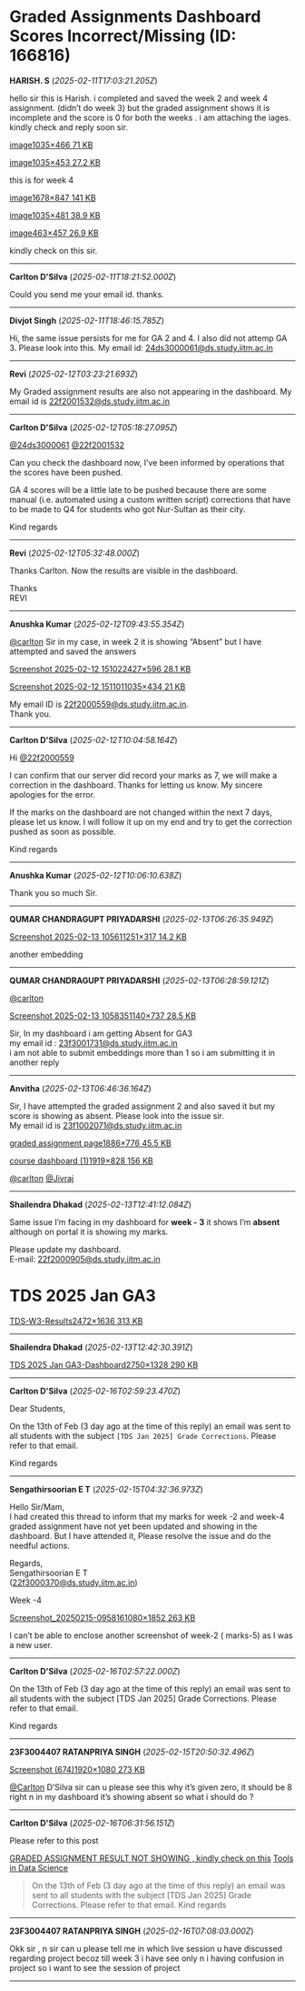 # Graded Assignments Dashboard Scores Incorrect/Missing (ID: 166816)

**HARISH. S** (_2025-02-11T17:03:21.205Z_)

hello sir this is Harish. i completed and saved the week 2 and week 4 assignment. (didn’t do week 3) but the graded assignment shows it is incomplete and the score is 0 for both the weeks . i am attaching the iages. kindly check and reply soon sir.

[image1035×466 71 KB](https://europe1.discourse-cdn.com/flex013/uploads/iitm/original/3X/5/6/56b130af1cc28926192b9915e2ea49a471168b8e.png "image")

  


[image1035×453 27.2 KB](https://europe1.discourse-cdn.com/flex013/uploads/iitm/original/3X/1/2/12633c3acc823f927ca57b5f3c0efadcf89de1b0.png "image")

this is for week 4  


[image1678×847 141 KB](https://europe1.discourse-cdn.com/flex013/uploads/iitm/original/3X/7/6/7659b9ba3bf327fd5d15ca20d77836ec62770a9f.png "image")

  


[image1035×481 38.9 KB](https://europe1.discourse-cdn.com/flex013/uploads/iitm/original/3X/a/d/ade36e6af66c8f0677eab16962a78c0d1211e7dc.png "image")

[image463×457 26.9 KB](https://europe1.discourse-cdn.com/flex013/uploads/iitm/original/3X/1/2/1283504bdf9a3f1f7d5ff5d2154d0f5695fe403b.png "image")

kindly check on this sir.

---

**Carlton D'Silva** (_2025-02-11T18:21:52.000Z_)

Could you send me your email id. thanks.

---

**Divjot Singh** (_2025-02-11T18:46:15.785Z_)

Hi, the same issue persists for me for GA 2 and 4. I also did not attemp GA 3. Please look into this. My email id: 24ds3000061@ds.study.iitm.ac.in

---

**Revi** (_2025-02-12T03:23:21.693Z_)

My Graded assignment results are also not appearing in the dashboard. My email id is 22f2001532@ds.study.iitm.ac.in

---

**Carlton D'Silva** (_2025-02-12T05:18:27.095Z_)

[@24ds3000061](/u/24ds3000061) [@22f2001532](/u/22f2001532)

Can you check the dashboard now, I’ve been informed by operations that the scores have been pushed.

GA 4 scores will be a little late to be pushed because there are some manual (i.e. automated using a custom written script) corrections that have to be made to Q4 for students who got Nur-Sultan as their city.

Kind regards

---

**Revi** (_2025-02-12T05:32:48.000Z_)

Thanks Carlton. Now the results are visible in the dashboard.

Thanks  
REVI

---

**Anushka Kumar** (_2025-02-12T09:43:55.354Z_)

[@carlton](/u/carlton) Sir in my case, in week 2 it is showing “Absent” but I have attempted and saved the answers  


[Screenshot 2025-02-12 151022427×596 28.1 KB](https://europe1.discourse-cdn.com/flex013/uploads/iitm/original/3X/1/9/1963cbcb144b5c204546563728943940654eaeaf.png "Screenshot 2025-02-12 151022")

  


[Screenshot 2025-02-12 1511011035×434 21 KB](https://europe1.discourse-cdn.com/flex013/uploads/iitm/original/3X/2/5/253ef4846824d3c88fbd81c7b5f01310919d4b77.png "Screenshot 2025-02-12 151101")

My email ID is 22f2000559@ds.study.iitm.ac.in.  
Thank you.

---

**Carlton D'Silva** (_2025-02-12T10:04:58.164Z_)

Hi [@22f2000559](/u/22f2000559)

I can confirm that our server did record your marks as 7, we will make a correction in the dashboard. Thanks for letting us know. My sincere apologies for the error.

If the marks on the dashboard are not changed within the next 7 days, please let us know. I will follow it up on my end and try to get the correction pushed as soon as possible.

Kind regards

---

**Anushka Kumar** (_2025-02-12T10:06:10.638Z_)

Thank you so much Sir.

---

**QUMAR CHANDRAGUPT PRIYADARSHI** (_2025-02-13T06:26:35.949Z_)

[Screenshot 2025-02-13 105611251×317 14.2 KB](https://europe1.discourse-cdn.com/flex013/uploads/iitm/original/3X/5/8/58731fcaa44326881491cc87ef98e74d64f0bf38.png "Screenshot 2025-02-13 105611")

  
another embedding

---

**QUMAR CHANDRAGUPT PRIYADARSHI** (_2025-02-13T06:28:59.121Z_)

[@carlton](/u/carlton)  


[Screenshot 2025-02-13 1058351140×737 28.5 KB](https://europe1.discourse-cdn.com/flex013/uploads/iitm/original/3X/9/f/9f7fd880739b369030e3fef341f2809d7088c2a2.png "Screenshot 2025-02-13 105835")

Sir, In my dashboard i am getting Absent for GA3  
my email id : 23f3001731@ds.study.iitm.ac.in  
i am not able to submit embeddings more than 1 so i am submitting it in another reply

---

**Anvitha** (_2025-02-13T06:46:36.164Z_)

Sir, I have attempted the graded assignment 2 and also saved it but my score is showing as absent. Please look into the issue sir.  
My email id is 23f1002071@ds.study.iitm.ac.in

[graded assignment page1886×776 45.5 KB](https://europe1.discourse-cdn.com/flex013/uploads/iitm/original/3X/8/8/880e6f1a064b5f7939ac0dc075a54762f13c4338.png "graded assignment page")

  


[course dashboard (1)1919×828 156 KB](https://europe1.discourse-cdn.com/flex013/uploads/iitm/original/3X/9/d/9d583999d28e7f3b710dc0d9e0c4db1019d1c35e.png "course dashboard \(1\)")

[@carlton](/u/carlton) [@Jivraj](/u/jivraj)

---

**Shailendra Dhakad** (_2025-02-13T12:41:12.084Z_)

Same issue I’m facing in my dashboard for **week - 3** it shows I’m **absent** although on portal it is showing my marks.

Please update my dashboard.  
E-mail: 22f2000905@ds.study.iitm.ac.in

# TDS 2025 Jan GA3

[TDS-W3-Results2472×1636 313 KB](https://europe1.discourse-cdn.com/flex013/uploads/iitm/original/3X/d/5/d5ff9b7b32bb1f8717cb95085fb946c48e781071.png "TDS-W3-Results")

---

**Shailendra Dhakad** (_2025-02-13T12:42:30.391Z_)

[TDS 2025 Jan GA3-Dashboard2750×1328 290 KB](https://europe1.discourse-cdn.com/flex013/uploads/iitm/original/3X/6/e/6efe65d7f5cf68ee7ba6a3ffc3c476f35d89a1ca.png "TDS 2025 Jan GA3-Dashboard")

---

**Carlton D'Silva** (_2025-02-16T02:59:23.470Z_)

Dear Students,

On the 13th of Feb (3 day ago at the time of this reply) an email was sent to all students with the subject `[TDS Jan 2025] Grade Corrections`. Please refer to that email.

Kind regards

---

**Sengathirsoorian E T** (_2025-02-15T04:32:36.973Z_)

Hello Sir/Mam,  
I had created this thread to inform that my marks for week -2 and week-4 graded assignment have not yet been updated and showing in the dashboard. But I have attended it, Please resolve the issue and do the needful actions.

Regards,  
Sengathirsoorian E T  
(22f3000370@ds.study.iitm.ac.in)

Week -4  


[Screenshot_20250215-0958161080×1852 263 KB](https://europe1.discourse-cdn.com/flex013/uploads/iitm/original/3X/7/9/7901577c51f1b3786c79c1857af15f328aaae2df.png "Screenshot_20250215-095816")

I can’t be able to enclose another screenshot of week-2 ( marks-5) as I was a new user.

---

**Carlton D'Silva** (_2025-02-16T02:57:22.000Z_)

On the 13th of Feb (3 day ago at the time of this reply) an email was sent to all students with the subject [TDS Jan 2025] Grade Corrections. Please refer to that email.

Kind regards

---

**23F3004407 RATANPRIYA SINGH** (_2025-02-15T20:50:32.496Z_)

[Screenshot (674)1920×1080 273 KB](https://europe1.discourse-cdn.com/flex013/uploads/iitm/original/3X/4/1/410110dcdcd78d87c2d825c7f2f96f72dfb4b5b1.png "Screenshot \(674\)")

  
[@Carlton](/u/carlton) D’Silva sir can u please see this why it’s given zero, it should be 8 right n in my dashboard it’s showing absent so what i should do ?

---

**Carlton D'Silva** (_2025-02-16T06:31:56.151Z_)

Please refer to this post

[GRADED ASSIGNMENT RESULT NOT SHOWING , kindly check on this](https://discourse.onlinedegree.iitm.ac.in/t/graded-assignment-result-not-showing-kindly-check-on-this/166816/19) [Tools in Data Science](/c/courses/tds-kb/34)

> On the 13th of Feb (3 day ago at the time of this reply) an email was sent to all students with the subject [TDS Jan 2025] Grade Corrections. Please refer to that email. Kind regards

---

**23F3004407 RATANPRIYA SINGH** (_2025-02-16T07:08:03.000Z_)

Okk sir , n sir can u please tell me in which live session u have discussed regarding project becoz till week 3 i have see only n i having confusion in project so i want to see the session of project

---
